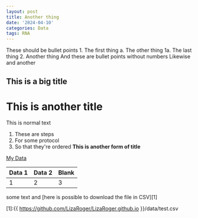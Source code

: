 ```yaml
---
layout: post
title: Another thing
date: '2024-04-10'
categories: Data
tags: RNA
---
```


These should be bullet points
	1. The first thing
		a. The other thing
			1a. The last thing
	2. Another thing
	And these are bullet points without numbers
		Likewise
			and another

## This is a big title
# This is another title
This is normal text
1. These are steps
2. For some protocol
3. So that they're ordered
**This is another form of title**

[My Data](https://github.com/LizaRoger/LizaRoger.github.io/data/test.csv)

Data 1	|Data 2	| Blank
---|---|---
1	|	2|	3	

some text and [here is possible to download the file in CSV][1]

[1]:{{ https://github.com/LizaRoger/LizaRoger.github.io }}/data/test.csv


<script src="http://ajax.googleapis.com/ajax/libs/jquery/1.7.1/jquery.min.js"></script>
<script src="https://cdnjs.cloudflare.com/ajax/libs/PapaParse/4.1.2/papaparse.js"></script>
<script>
    function arrayToTable(tableData) {
        var table = $('<table></table>');
        $(tableData).each(function (i, rowData) {
            var row = $('<tr></tr>');
            $(rowData).each(function (j, cellData) {
                row.append($('<td>'+cellData+'</td>'));
            });
            table.append(row);
        });
        return table;
    }

    $.ajax({
        type: "GET",
        url: {{ https://github.com/LizaRoger/LizaRoger.github.io }}/data/test.csv,
        success: function (data) {
            $('body').append(arrayToTable(Papa.parse(data).data));
        }
    });
</script>